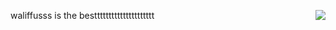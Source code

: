 waliffusss is the besttttttttttttttttttttt
<img align="right" src="https://github-readme-stats.vercel.app/api?username=autoshgame&show_icons=true&theme=default">
